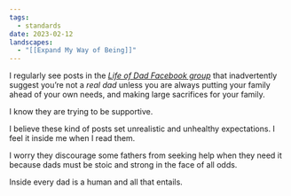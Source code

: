 ```yaml
---
tags:
  - standards
date: 2023-02-12
landscapes:
  - "[[Expand My Way of Being]]"
---
```

I regularly see posts in the _[Life of Dad Facebook group](https://www.facebook.com/lifeofdad)_ that inadvertently suggest you’re not a _real dad_ unless you are always putting your family ahead of your own needs, and making large sacrifices for your family.

I know they are trying to be supportive.

I believe these kind of posts set unrealistic and unhealthy expectations. I feel it inside me when I read them.

I worry they discourage some fathers from seeking help when they need it because dads must be stoic and strong in the face of all odds.

Inside every dad is a human and all that entails.